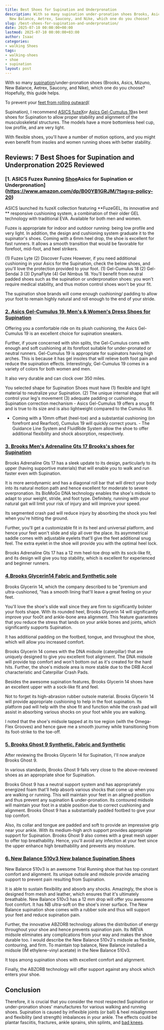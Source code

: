```yaml
---
title: Best Shoes for Supination and Underpronation
description: With so many supination under-pronation shoes Brooks, Asics, Mizuno,
  New Balance, Aetrex, Saucony, and Nike, which one do you choose?
slug: /best-shoes-for-supination-and-underpronation/
date: 2025-07-10 00:00:00+00:00
lastmod: 2025-07-10 00:00:00+03:00
author: Isaac
categories:
- walking Shoes
tags:
- walking-shoes
- shoe
- supination
layout: post
---
```

With so many [supination](https://pestpolicy.com/best-shoes-for-supination-and-plantar-fasciitis/)/under-pronation shoes (Brooks, Asics, Mizuno, New Balance, Aetrex, Saucony, and Nike), which one do you choose? Hopefully, this guide helps.

To prevent your [feet from rolling outward](http://citeseerx.ist.psu.edu/viewdoc/download?doi=10.1.1.1018.2649&rep=rep1&type=pdf)(

Supination), I recommend [ASICS fuzeX](https://www.amazon.com/dp/B00YB1GRJM/?tag=p-policy-20)or [Asics Gel-Cumulus 19](https://www.amazon.com/dp/B01MRHUSAD/?tag=p-policy-20)as best shoes for Supination to allow proper stability and alignment of the musculoskeletal structures. The models have a more bottomless heel cup, low profile, and are very light.

With flexible shoes, you'll have a number of motion options, and you might even benefit from insoles and women running shoes with better stability.

##  Reviews: 7 Best Shoes for Supination and Underpronation 2025 Reviewed

###  [1. ASICS Fuzex Running [Shoe](https://pestpolicy.com/best-shoes-for-arthritic-hips/)Asics for Supination or Underpronation](https://www.amazon.com/dp/B00YB1GRJM/?tag=p-policy-20)

ASICS launched its fuzeX collection featuring **FuzeGEL, its innovative and ** responsive cushioning system, a combination of their older GEL technology with traditional EVA. Available for both men and women.

Fuzex is appropriate for indoor and outdoor running: being low profile and very light. In addition, the design and cushioning system graduate it to the supinator's shoes. Coming with a 6mm heel drop, the shoe is excellent for fast runners. It allows a smooth transition that would be favorable for forefoot, mid-foot, and heel strikers.

(1) Fuzex Lyte (2) Discover Fuzex However, if you need additional cushioning in your Asics for the Supination, check the below shoes, and you'll love the protection provided to your foot. (1) Gel-Cumulus 18 (2) Gel-Sendai 3 (3) DynaFlyte (4) Gel Nimbus 18. You'll benefit from neutral padded shoes such as the supination or underpronation shoes: you won't require medical stability, and thus motion control shoes won't be your fit.

The supination shoe brands will come enough cushioning/ padding to allow your foot to remain highly natural and roll enough to the end of your stride.

###  [2. Asics Gel-Cumulus 19, Men's & Women's Dress Shoes for Supination](https://www.amazon.com/dp/B01MRHUSAD/?tag=p-policy-20)

Offering you a comfortable ride on its plush cushioning, the Asics Gel-Cumulus 19 is an excellent choice for supination sneakers.

Further, if youre concerned with shin splits, the Gel-Cumulus coms with enough and soft cushioning at its forefoot suitable for under-pronated or neutral runners. Gel-Cumulus 19 is appropriate for supinators having high arches. This is because it has gel insoles that will relieve both foot pain and reduce the supination effects. Interestingly, Gel-Cumulus 19 comes in a variety of colors for both women and men.

It also very durable and can clock over 350 miles.

You selected shape for Supination Shoes must have (1) flexible and light material to neutralize your Supination. (2) The unique internal shape that will control your leg's movement (3) adequate padding or cushioning. Supination correction mechanism - Asics Gel-Cumulus 19 offers a snug fit and is true to its size and is also lightweight compared to the Cumulus 18.

- Coming with a 10mm offset (heel-toe) and a substantial cushioning (on forefront and Rearfoot), Cumulus 19 will quickly correct yours. - The Guidance Line System and FluidRide System allow the shoe to offer additional flexibility and shock absorption, respectively.

###  [3. Brooks Men's Adrenaline Gts 17 Brooks's shoes for Supination](https://www.amazon.com/dp/B01GETZ0CS/?tag=p-policy-20)

Brooks Adrenaline Gts 17 has a sleek update to its design, particularly to its upper (having supportive materials) that will enable you to walk and run faster even with Supination.

It is more aerodynamic and has a diagonal roll bar that will direct your body into its natural motion path and hence excellent for moderate to severe overpronation. Its BioMoGo DNA technology enables the shoe's midsole to adapt to your weight, stride, and foot type. Definitely, running with your natural gait will limit your risk of injury and will improve your speed.

Its segmented crash pad will reduce injury by absorbing the shock you feel when you're hitting the ground.

Further, you'll get a customizable fit in its heel and universal platform, and hence your feet won't slide and slip all over the place. Its asymmetrical saddle comes with adjustable eyelets that'll give the feet additional snug feel. The extra eyelet in the shoe will provide you with the optimal heel lock.

Brooks Adrenaline Gts 17 has a 12 mm heel-toe drop with its sock-like fit, and its design will give you top stability, which is excellent for experienced and beginner runners.

###  [4.**Brooks Glycerin**14 Fabric and Synthetic sole](https://www.amazon.com/dp/B01GETZ0CS/?tag=p-policy-20)

Brooks Glycerin 14, which the company described to be "premium and ultra-cushioned, "has a smooth lining that'll leave a great feeling on your feet.

You'll love the shoe's slide wall since they are firm to significantly bolster your foots shape. With its rounded heel, Brooks Glycerin 14 will significantly improve your foo0t and ankle-bone area alignment. This feature guarantees that you reduce the stress that lands on your ankle bones and joints, which significantly supports Supination.

It has additional padding on the footbed, tongue, and throughout the shoe, which will allow you increased comfort.

Brooks Glycerin 14 comes with the DNA midsole (caterpillar) that are uniquely designed to give you excellent foot alignment. The DNA midsole will provide top comfort and won't bottom out as it's created for the hard hits. Further, the shoe's midsole area is more stable due to the DRB Accel characteristic and Caterpillar Crash Pads.

Besides the awesome supination features, Brooks Glycerin 14 shoes have an excellent upper with a sock-like fit and feel.

Not to forget its high-abrasion rubber outsole material. Brooks Glycerin 14 will provide appropriate cushioning to help in the foot supination. Its platform pad will help with the shoe fit and function while the crash pad will assist in absorbing various shocks on your foot while you are walking.

I noted that the shoe's midsole tapped at its toe region (with the Omega-Flex Grooves) and hence gave me a smooth journey while transitioning from its foot-strike to the toe-off.

###  [5. Brooks Ghost 9 Synthetic, Fabric and Synthetic](https://www.amazon.com/dp/B07CLG6K15/?tag=p-policy-20)

After reviewing the Brooks Glycerin 14 for Supination, I'll now analyze Brooks Ghost 9.

In various standards, Brooks Ghost 9 falls very close to the above-reviewed shoes as an appropriate shoe for Supination.

Brooks Ghost 9 has a neutral support system and has appropriately energized foam that'll help absorb various shocks that come up when you are walking or running. This will maintain your feet in an aligned position and thus prevent any supination & under-pronation. Its contoured midsole will maintain your foot in a stable position due to correct cushioning and alignment. Brooks Ghost 9 has a substantially padded footbed to give your top comfort.

Also, its collar and tongue are padded and soft to provide an impressive grip near your ankle. With its medium-high arch support provides appropriate support for Supination. Brooks Ghost 9 also comes with a great mesh upper to offer top breathability. Hence, you'll avoid any infection at your feet since the upper enhance high breathability and prevents any moisture.

###  [6. New Balance 510v3 New balance Supination Shoes](https://www.amazon.com/dp/B00YB1GRJM/?tag=p-policy-20)

New Balance 510v3 is an awesome Trial Running shoe that has top constant comfort and alignment. Its unique outsole and midsole provide amazing support to prevent pain resulting from Supination.

It is able to sustain flexibility and absorb any shocks. Amazingly, the shoe is designed from mesh and leather, which ensures that it's ultimately breathable. New Balance 510v3 has a 12 mm drop will offer you awesome foot comfort. It has NB ultra-soft on the shoe's inner surface. The New Balance supination shoe comes with a rubber sole and thus will support your feet and reduce supination pain.

Further, the innovative ABZORB technology allows the distribution of energy throughout your shoe and hence prevents supination pain. Its IMEVA midsole eliminates any complications from your way and makes the shoe durable too. I would describe the New Balance 510v3's midsole as flexible, contouring, and firm. To maintain top balance, New Balance installed a midsole (IM ethylene-vinyl acetate) in the New Balance 510v3.

It tops among supination shoes with excellent comfort and alignment.

Finally, the ABZORB technology will offer support against any shock which enters your shoe.

##  Conclusion

Therefore, it is crucial that you consider the most respected Supination or under-pronation shoes' manufactures for various walking and running shoes. Supination is caused by inflexible joints (or ball) & heel misalignment and flexibility (and strength) imbalances in your ankle. The effects could be plantar fasciitis, fractures, ankle sprains, shin splints, and [bad knees](https://pestpolicy.com/best-running-shoes-for-bad-knees/).
